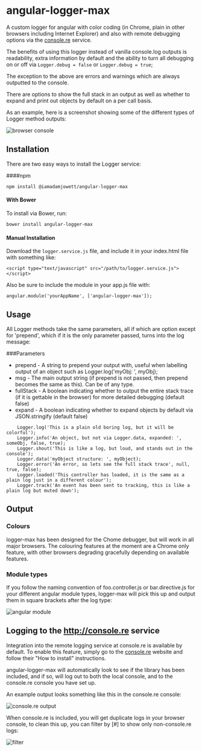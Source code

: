 # angular-logger-max
A custom logger for angular with color coding (in Chrome, plain in other browsers including Internet Explorer) and also with remote debugging options via the [console.re](console.re) service.

The benefits of using this logger instead of vanilla console.log outputs is readability, extra information by default and the ability to turn all debugging on or off via `Logger.debug = false` or `Logger.debug = true`;

The exception to the above are errors and warnings which are always outputted to the console.

There are options to show the full stack in an output as well as whether to expand and print out objects by default on a per call basis.

As an example, here is a screenshot showing some of the different types of Logger method outputs:

![browser console](https://cloud.githubusercontent.com/assets/294948/9345972/206910f2-465a-11e5-85a6-9f1b9e0365b1.png)

## Installation

There are two easy ways to install the Logger service:

####npm

    npm install @iamadamjowett/angular-logger-max

#### With Bower

To install via Bower, run:

    bower install angular-logger-max

#### Manual Installation

Download the `logger.service.js` file, and include it in your index.html file with something like:

    <script type="text/javascript" src="/path/to/logger.service.js"></script>

Also be sure to include the module in your app.js file with:

    angular.module('yourAppName', ['angular-logger-max']);

## Usage

All Logger methods take the same parameters, all if which are option except for 'prepend', which if it is the only parameter passed, turns into the log message:

###Parameters

- prepend - A string to prepend your output with, useful when labelling output of an object such as Logger.log('myObj: ', myObj);
- msg - The main output string (if prepend is not passed, then prepend becomes the same as this). Can be of any type.
- fullStack - A boolean indicating whether to output the entire stack trace (if it is gettable in the browser) for more detailed debugging (default false)
- expand - A boolean indicating whether to expand objects by default via JSON.stringify (default false)

````
    Logger.log('This is a plain old boring log, but it will be colorful');
    Logger.info('An object, but not via Logger.data, expanded: ', someObj, false, true);
    Logger.shout('This is like a log, but loud, and stands out in the console');
    Logger.data('myObject structure: ', myObject);
    Logger.error('An error, so lets see the full stack trace', null, true, false);
    Logger.loaded('This controller has loaded, it is the same as a plain log just in a different colour');
    Logger.track('An event has been sent to tracking, this is like a plain log but muted down');
````

## Output

### Colours
logger-max has been designed for the Chome debugger, but will work in all major browsers. The colouring features at the moment are a Chrome only feature, with other browsers degrading gracefully depending on available features.

### Module types
If you follow the naming convention of foo.controller.js or bar.directive.js for your different angular module types, logger-max will pick this up and output them in square brackets after the log type:

![angular module](https://cloud.githubusercontent.com/assets/294948/9346156/b0d1e108-465c-11e5-8b0e-699010e3898f.png)

## Logging to the http://console.re service

Integration into the remote logging service at console.re is available by default. To enable this feature, simply go to the [console.re](console.re) website and follow their "How to install" instructions.

angular-logger-max will automatically look to see if the library has been included, and if so, will log out to both the local console, and to the console.re console you have set up.

An example output looks something like this in the console.re console:

![console.re output](https://cloud.githubusercontent.com/assets/294948/9345973/206bcfb8-465a-11e5-8331-fede2190d5df.png)

When console.re is included, you will get duplicate logs in your browser console, to clean this up, you can filter by [#] to show only non-console.re logs:

![filter](https://cloud.githubusercontent.com/assets/294948/9345974/206c588e-465a-11e5-8ac5-da09ae1b0561.png)
